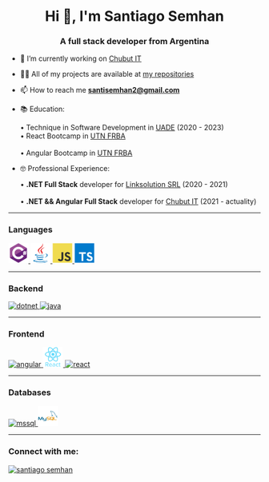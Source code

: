 <h1 align="center">Hi 👋, I'm Santiago Semhan</h1>
<h3 align="center">A full stack developer from Argentina</h3>

- 🔭 I’m currently working on [Chubut IT](https://www.chubut.it/)

- 👨‍💻 All of my projects are available at [my repositories](https://github.com/santisemhan?tab=repositories)

- 📫 How to reach me **santisemhan2@gmail.com**

- 📚 Education:
        <p align="left">     • Technique in Software Development in [UADE](https://www.uade.edu.ar/) (2020 - 2023) <br/>
                • React Bootcamp in [UTN FRBA](https://www.frba.utn.edu.ar/) <br/>               
                • Angular Bootcamp in [UTN FRBA](https://www.frba.utn.edu.ar/) <br/></p>
        
- 🤓 Professional Experience:
               <p align="left">      • **.NET Full Stack** developer for [Linksolution SRL](https://www.linksolution.com.ar/) (2020 - 2021)  <br/>        
                        • **.NET && Angular Full Stack** developer for [Chubut IT](https://www.chubut.it/) (2021 - actuality) <br/> </p>
                
<hr/>
<h3 align="left">Languages</h3>
<p align="left"> 
  <a href="https://www.w3schools.com/cs/" target="_blank" rel="noreferrer"> <img src="https://raw.githubusercontent.com/devicons/devicon/master/icons/csharp/csharp-original.svg" alt="csharp" width="40" height="40"/> </a>
    <a href="https://www.java.com" target="_blank" rel="noreferrer"> <img src="https://raw.githubusercontent.com/devicons/devicon/master/icons/java/java-original.svg" alt="java" width="40" height="40" /> </a>
    <a href="https://developer.mozilla.org/en-US/docs/Web/JavaScript" target="_blank" rel="noreferrer">
        <img src="https://raw.githubusercontent.com/devicons/devicon/master/icons/javascript/javascript-original.svg" alt="javascript" width="40" height="40" />
    </a>    
    <a href="https://www.typescriptlang.org/" target="_blank" rel="noreferrer"> <img src="https://raw.githubusercontent.com/devicons/devicon/master/icons/typescript/typescript-original.svg" alt="typescript" width="40" height="40" /> </a>
</p>
<hr/>
<h3 align="left">Backend</h3>
<p align="left">
    <a href="https://dotnet.microsoft.com/" target="_blank" rel="noreferrer"> <img src="https://upload.wikimedia.org/wikipedia/commons/thumb/e/ee/.NET_Core_Logo.svg/2048px-.NET_Core_Logo.svg.png" alt="dotnet" width="40" height="40" /> </a>    
    <a href="https://spring.io/" target="_blank" rel="noreferrer"> <img src="https://cdn.freebiesupply.com/logos/large/2x/spring-3-logo-png-transparent.png" alt="java" width="40" height="40" /> </a>
</p>
<hr/>
<h3 align="left">Frontend</h3>
<p align="left">   
  <a href="https://angular.io" target="_blank" rel="noreferrer"> <img src="https://angular.io/assets/images/logos/angular/angular.svg" alt="angular" width="40" height="40" /> </a>
   <a href="https://reactjs.org/" target="_blank" rel="noreferrer"> <img src="https://raw.githubusercontent.com/devicons/devicon/master/icons/react/react-original-wordmark.svg" alt="react" width="40" height="40" /> </a>
  <a href="https://dotnet.microsoft.com/en-us/apps/aspnet/web-apps/blazor" target="_blank" rel="noreferrer"> <img src="https://upload.wikimedia.org/wikipedia/commons/thumb/d/d0/Blazor.png/800px-Blazor.png" alt="react" width="40" height="40" /> </a>
</p>
<hr/>
<h3 align="left">Databases</h3>
<p align="left">   
          <a href="https://www.microsoft.com/en-us/sql-server" target="_blank" rel="noreferrer"> <img src="https://www.svgrepo.com/show/303229/microsoft-sql-server-logo.svg" alt="mssql" width="40" height="40" /> </a>
    <a href="https://www.mysql.com/" target="_blank" rel="noreferrer"> <img src="https://raw.githubusercontent.com/devicons/devicon/master/icons/mysql/mysql-original-wordmark.svg" alt="mysql" width="40" height="40" /> </a>
</p>
<hr/>
<h3 align="left">Connect with me:</h3>
<p align="left">
    <a href="https://www.linkedin.com/in/santiago-semhan-5469991b0/" target="blank">
        <img align="center" src="https://raw.githubusercontent.com/rahuldkjain/github-profile-readme-generator/master/src/images/icons/Social/linked-in-alt.svg" alt="santiago semhan" height="30" width="40" />
    </a>
</p>
